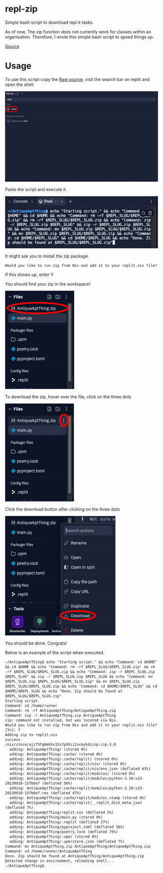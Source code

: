 # repl-zip
Simple bash script to download repl.it tasks.

As of now, The zip function does not currently work for classes within an organisation. Therefore, I wrote this simple bash script to speed things up.

[Source](/command.sh)

# Usage

To use this script copy the [Raw source](https://raw.githubusercontent.com/matthew-mw/repl-zip/main/command.sh), visit the search bar on replit and open the shell.

![Shell](./pictures/Shell.png)

Paste the script and execute it.

![Script](./pictures/Script.png)

It might ask you to install the zip package.
```console
Would you like to run zip from Nix and add it to your replit.nix file?
```
If this shows up, enter Y

You should find your zip in the workspace!

![Zip](./pictures/Zip.png)

To download the zip, hover over the file, click on the three dots

![Menu](./pictures/Menu.png)

Click the download button after clicking on the three dots

![Download](./pictures/Download.png)

You should be done. Congrats!

Below is an example of the script when executed.
```console
~/AntiqueAptThing$ echo "Starting script." && echo "Command: cd $HOME" && cd $HOME && echo "Command: rm -rf $REPL_SLUG/$REPL_SLUG.zip" && rm -rf $REPL_SLUG/$REPL_SLUG.zip && echo "Command: zip -r $REPL_SLUG.zip $REPL_SLUG" && zip -r $REPL_SLUG.zip $REPL_SLUG && echo "Command: mv $REPL_SLUG.zip $REPL_SLUG/$REPL_SLUG.zip" && mv $REPL_SLUG.zip $REPL_SLUG/$REPL_SLUG.zip && echo "Command: cd $HOME/$REPL_SLUG" && cd $HOME/$REPL_SLUG && echo "Done. Zip should be found at $REPL_SLUG/$REPL_SLUG.zip"
Starting script.
Command: cd /home/runner
Command: rm -rf AntiqueAptThing/AntiqueAptThing.zip
Command: zip -r AntiqueAptThing.zip AntiqueAptThing
zip: command not installed, but was located via Nix.
Would you like to run zip from Nix and add it to your replit.nix file? [Yn]: Y
Adding zip to replit.nix
success
/nix/store/ajz75fg6mkhv15s7p95ii2vcmyhdccnp-zip-3.0
  adding: AntiqueAptThing/ (stored 0%)
  adding: AntiqueAptThing/.cache/ (stored 0%)
  adding: AntiqueAptThing/.cache/replit/ (stored 0%)
  adding: AntiqueAptThing/.cache/replit/nix/ (stored 0%)
  adding: AntiqueAptThing/.cache/replit/nix/env.json (deflated 63%)
  adding: AntiqueAptThing/.cache/replit/modules/ (stored 0%)
  adding: AntiqueAptThing/.cache/replit/modules/python-3.10:v23-20230918-15fb6e7 (deflated 56%)
  adding: AntiqueAptThing/.cache/replit/modules/python-3.10:v23-20230918-15fb6e7.res (deflated 47%)
  adding: AntiqueAptThing/.cache/replit/modules.stamp (stored 0%)
  adding: AntiqueAptThing/.cache/replit/__replit_disk_meta.json (deflated 7%)
  adding: AntiqueAptThing/replit.nix (deflated 5%)
  adding: AntiqueAptThing/main.py (stored 0%)
  adding: AntiqueAptThing/.replit (deflated 27%)
  adding: AntiqueAptThing/pyproject.toml (deflated 36%)
  adding: AntiqueAptThing/poetry.lock (deflated 75%)
  adding: AntiqueAptThing/.upm/ (stored 0%)
  adding: AntiqueAptThing/.upm/store.json (deflated 7%)
Command: mv AntiqueAptThing.zip AntiqueAptThing/AntiqueAptThing.zip
Command: cd /home/runner/AntiqueAptThing
Done. Zip should be found at AntiqueAptThing/AntiqueAptThing.zip
Detected change in environment, reloading shell...
~/AntiqueAptThing$ 
```

